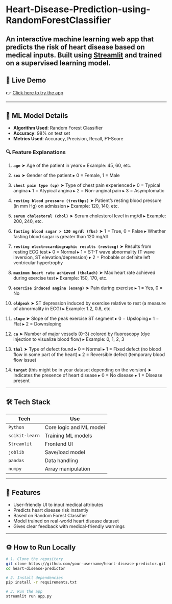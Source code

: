 # Heart-Disease-Prediction-using-RandomForestClassifier

An interactive machine learning web app that predicts the risk of heart disease based on medical inputs. Built using [Streamlit](https://streamlit.io/) and trained on a supervised learning model.
---

## 🚀 Live Demo

👉 [Click here to try the app](https://heart-disease-prediction-rf.streamlit.app/)


---
## 🧠 ML Model Details

- **Algorithm Used**: Random Forest Classifier  
- **Accuracy**: 98% on test set  
- **Metrics Used**: Accuracy, Precision, Recall, F1-Score  

### 🔍 **Feature Explanations**

1. **`age`**
   ➤ Age of the patient in years
   ▸ Example: 45, 60, etc.

2. **`sex`**
   ➤ Gender of the patient
   ▸ 0 = Female, 1 = Male

3. **`chest pain type (cp)`**
   ➤ Type of chest pain experienced
   ▸ 0 = Typical angina
   ▸ 1 = Atypical angina
   ▸ 2 = Non-anginal pain
   ▸ 3 = Asymptomatic

4. **`resting blood pressure (trestbps)`**
   ➤ Patient’s resting blood pressure (in mm Hg) on admission
   ▸ Example: 120, 140, etc.

5. **`serum cholestoral (chol)`**
   ➤ Serum cholesterol level in mg/dl
   ▸ Example: 200, 240, etc.

6. **`fasting blood sugar > 120 mg/dl (fbs)`**
   ➤ 1 = True, 0 = False
   ▸ Whether fasting blood sugar is greater than 120 mg/dl

7. **`resting electrocardiographic results (restecg)`**
   ➤ Results from resting ECG test
   ▸ 0 = Normal
   ▸ 1 = ST-T wave abnormality (T wave inversion, ST elevation/depression)
   ▸ 2 = Probable or definite left ventricular hypertrophy

8. **`maximum heart rate achieved (thalach)`**
   ➤ Max heart rate achieved during exercise test
   ▸ Example: 150, 170, etc.

9. **`exercise induced angina (exang)`**
   ➤ Pain during exercise
   ▸ 1 = Yes, 0 = No

10. **`oldpeak`**
    ➤ ST depression induced by exercise relative to rest (a measure of abnormality in ECG)
    ▸ Example: 1.2, 0.8, etc.

11. **`slope`**
    ➤ Slope of the peak exercise ST segment
    ▸ 0 = Upsloping
    ▸ 1 = Flat
    ▸ 2 = Downsloping

12. **`ca`**
    ➤ Number of major vessels (0–3) colored by fluoroscopy (dye injection to visualize blood flow)
    ▸ Example: 0, 1, 2, 3

13. **`thal`**
    ➤ Type of defect found
    ▸ 0 = Normal
    ▸ 1 = Fixed defect (no blood flow in some part of the heart)
    ▸ 2 = Reversible defect (temporary blood flow issue)

14. **`target`** (this might be in your dataset depending on the version)
    ➤ Indicates the presence of heart disease
    ▸ 0 = No disease
    ▸ 1 = Disease present
---

## 🛠️ Tech Stack

| Tech           | Use                         |
|----------------|-----------------------------|
| `Python`       | Core logic and ML model     |
| `scikit-learn` | Training ML models          |
| `Streamlit`    | Frontend UI                 |
| `joblib`       | Save/load model             |
| `pandas`       | Data handling               |
| `numpy`        | Array manipulation          |

---

## 📌 Features

- User-friendly UI to input medical attributes
- Predicts heart disease risk instantly
- Based on Random Forest Classifier
- Model trained on real-world heart disease dataset
- Gives clear feedback with medical-friendly warnings

---


## ⚙️ How to Run Locally

```bash
# 1. Clone the repository
git clone https://github.com/your-username/heart-disease-predictor.git
cd heart-disease-predictor

# 2. Install dependencies
pip install -r requirements.txt

# 3. Run the app
streamlit run app.py
